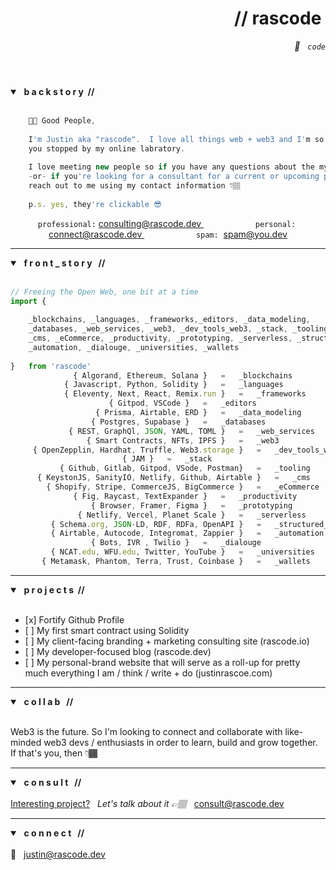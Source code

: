 <header>
	<h1 align="right">// rascode&nbsp;</h1>
	<p align="right"> <em> 🧡 &nbsp; <code>code</code></em> </p>
</header>

<section class="backstory">
<details open>
	<summary><strong> &nbsp; b a c k s t o r y &nbsp;// </strong> </summary>
	
<br/>
	
```js 
	👋🏽 Good People,
			
	I'm Justin aka "rascode".  I love all things web + web3 and I'm so glad 
	you stopped by my online labratory.  
	
	I love meeting new people so if you have any questions about the myriad of 'imports' below 
	-or- if you're looking for a consultant for a current or upcoming project, I hope you'll 
	reach out to me using my contact information 👇🏽 
	
	p.s. yes, they're clickable 😎

```
<div align="center">
<code>professional:</code>&nbsp;<a href="mailto:consulting@rascode.dev?subject=1:1 Consultation Request">consulting@rascode.dev </a>
&nbsp;&nbsp;&nbsp;&nbsp;&nbsp;&nbsp;&nbsp;&nbsp;&nbsp;&nbsp;&nbsp;&nbsp;&nbsp;&nbsp;&nbsp;&nbsp;&nbsp;&nbsp;&nbsp;&nbsp;
<code>personal:</code>&nbsp; <a href="mailto:connect@rascode.dev?subject=1:1 Consultation Request">connect@rascode.dev </a>
&nbsp;&nbsp;&nbsp;&nbsp;&nbsp;&nbsp;&nbsp;&nbsp;&nbsp;&nbsp;&nbsp;&nbsp;&nbsp;&nbsp;&nbsp;&nbsp;&nbsp;&nbsp;&nbsp;&nbsp;
<code>spam:</code>&nbsp; <a href="mailto:spam@rascode.dev?subject=1:1 Consultation Request">spam@you.dev </a>
</details>
	
</section><!--end backstory-->
</div>

<hr/>

<section class="front_story">
	<details open>
		<summary> <strong> &nbsp; f r o n t _ s t o r y &nbsp; // </strong></summary>
	<br/>
	
```js
// Freeing the Open Web, one bit at a time
import {
		
    _blockchains, _languages, _frameworks,_editors, _data_modeling, 
    _databases, _web_services, _web3, _dev_tools_web3, _stack, _tooling, 
    _cms, _eCommerce, _productivity, _prototyping, _serverless, _structured_data, 
    _automation, _dialouge, _universities, _wallets
		
}   from 'rascode'	
			  { Algorand, Ethereum, Solana }   =   _blockchains
			{ Javascript, Python, Solidity }   =   _languages
 		    { Eleventy, Next, React, Remix.run }   =   _frameworks
				      { Gitpod, VSCode }   =   _editors
			       { Prisma, Airtable, ERD }   =   _data_modeling
  			  	  { Postgres, Supabase }   =   _databases
		     { REST, GraphQl, JSON, YAML, TOML }   =   _web_services
	     		 { Smart Contracts, NFTs, IPFS }   =   _web3
  	 { OpenZepplin, Hardhat, Truffle, Web3.storage }   =   _dev_tools_web3
						 { JAM }   =   _stack
	       { Github, Gitlab, Gitpod, VSode, Postman}   =   _tooling
      { KeystonJS, SanityIO, Netlify, Github, Airtable }   =   _cms
	    { Shopify, Stripe, CommerceJS, BigCommerce }   =   _eCommerce
			  { Fig, Raycast, TextExpander }   =   _productivity
			      { Browser, Framer, Figma }   =   _prototyping
		       { Netlify, Vercel, Planet Scale }   =   _serverless 
	     { Schema.org, JSON-LD, RDF, RDFa, OpenAPI }   =   _structured_data
	     { Airtable, Autocode, Integromat, Zappier }   =   _automation
				  { Bots, IVR , Twilio }   =   _dialouge
		 { NCAT.edu, WFU.edu, Twitter, YouTube }   =   _universities
	   { Metamask, Phantom, Terra, Trust, Coinbase }   =   _wallets
```
</details>
</section><!-- end about section-->	

<hr>
	
<section class="building">
  <details open>
	  <summary><strong> &nbsp; p r o j e c t s &nbsp;//</strong> </summary>
    <br/>  
    <ul>
	<li>[x] Fortify Github Profile</li>
	<li>[ ] My first smart contract using Solidity</li>
      	<li>[ ] My client-facing branding + marketing consulting site (rascode.io)</li>
      	<li>[ ] My developer-focused blog (rascode.dev)</li>
      	<li>[ ] My personal-brand website that will serve as a roll-up for pretty much everything I am / think / write + do (justinrascoe.com)</li>
    </ul>
	  
  </details>
</section> <!-- end building section-->
	
<hr>
	
<section class="collab">
	<details open>
		<summary><strong> &nbsp;  c o l l a b &nbsp; //</strong> </summary>
		<br/>
		<p>Web3 is the future.  So I'm looking to connect and collaborate with like-minded web3 devs / enthusiasts in order to learn, build and grow together.  If that's you, then 👇🏾 </p>
	</details>
</section><!--end collab section-->
	
<hr>

<section class="consult">
	<details open>
  		<summary><strong> &nbsp; c o n s u l t &nbsp; // </strong></summary>
  		<br/>
		<ins>Interesting project?</ins> &nbsp; <em>Let's talk about it 👉🏽 &nbsp; </em> <a href="mailto:consult@rascode.dev?subject=1:1 Consulting :: Gitlab Inquiry">consult@rascode.dev</a>
		</details>
</section>

<hr>
	
<section class="connect">
	<details open>
  		<summary><strong> &nbsp; c o n n e c t &nbsp; // </strong></summary>
  		<br/>
  		📧 &nbsp; <a href="mailto:justin@rascode.dev?subject=New Github Connection">justin@rascode.dev</a>
		</details>
</section><!--end contact-->

